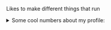 Likes to make different things that run


<details>
<summary>Some cool numbers about my profile:</summary>
<div align='center'>


![stats](https://github-readme-stats.vercel.app/api?username=infernalsaber&theme=nightowl&)
![summary](https://github-profile-summary-cards.vercel.app/api/cards/profile-details?username=infernalsaber&theme=nightowl&layout=compact)
![top-langs](https://github-readme-stats.vercel.app/api/top-langs/?username=infernalsaber&theme=nightowl&layout=compact)

</div>
</details>
